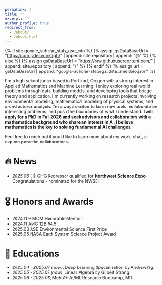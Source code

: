 ```yaml
---
permalink: /
title: ""
excerpt: ""
author_profile: true
redirect_from: 
  - /about/
  - /about.html
---
```


{% if site.google_scholar_stats_use_cdn %}
{% assign gsDataBaseUrl = "https://cdn.jsdelivr.net/gh/" | append: site.repository | append: "@" %}
{% else %}
{% assign gsDataBaseUrl = "https://raw.githubusercontent.com/" | append: site.repository | append: "/" %}
{% endif %}
{% assign url = gsDataBaseUrl | append: "google-scholar-stats/gs_data_shieldsio.json" %}

<span class='anchor' id='about-me'></span>


I'm a high school junior based in Portland, Oregon with a strong interest in Applied Mathematics and Machine Learning. I enjoy exploring real-world problems through data, building models, and developing tools that bridge theory and application. I'm currently working on research projects involving environmental modeling, mathematical modeling of physical systems, and archetectures analysis. I'm always excited to learn new tools, collaborate on interesting problems, and push the boundaries of what I understand. **I will apply for a PhD in Fall 2026 and seek advisors and collaborators with a mathematics background who share an interest in AI. I believe mathematics is the key to solving fundamental AI challenges.**

Feel free to reach out if you’d like to learn more about my work, chat, or explore potential collaborations.


# 🔥 News
- *2025.06*：🎉 [GHG Regressor](https://mail.google.com/mail/u/0/#search/NWSE/FMfcgzQZTMRctTBffTFKKbXmRCCPvtTj) qualified for **Northwest Science Expo**. Congratulations - nominated for the NWSE!

<!-- Honored to collaborate with them on these promising projects. -->

<!-- # 📝 Publications 

<div class='paper-box'><div class='paper-box-image'><div><div class="badge">ICCV 2025</div><img src='images/2025_06_DarkISP/DarkISP.png' alt="sym" width="100%"></div></div>
<div class='paper-box-text' markdown="1">

[Dark-ISP: Enhancing RAW Image Processing for Low-Light Object Detection](https://openreview.net/forum?id=7Z3G2ScIwN)

 **Jiasheng Guo**, **Xin Gao**, Yuxiang Yan, Guanghao Li, Jian Pu

- **Dark-ISP** is a lightweight, self-adaptive ISP plugin that enhances low-light object detection by processing Bayer RAW images. It breaks down traditional ISP pipelines into optimized linear and nonlinear sub-modules, using physics-informed priors for automatic RAW-to-RGB conversion. 
</div>
</div>


<div class='paper-box'><div class='paper-box-image'><div><div class="badge">ICLR 2025</div><img src='images/2025_01_MVP/MVP_Pipeline.png' alt="sym" width="100%"></div></div>
<div class='paper-box-text' markdown="1">

[MVP: Deep Incomplete Multi-view Learning via Cyclic Permutation of VAEs](https://openreview.net/pdf?id=s4MwstmB8o)

 **Xin Gao**, Jian Pu

[![GitHub Stars](https://img.shields.io/github/stars/gaoxin492/MVP?style=social)](https://github.com/gaoxin492/MVP)
[![GitHub Forks](https://img.shields.io/github/forks/gaoxin492/MVP?style=social)](https://github.com/gaoxin492/MVP)
[[Project page]](https://github.com/gaoxin/MVP)

- **MVP** introduces a novel approach to incomplete multi-view representation learning by leveraging latent space correspondences in Variational Auto-Encoders, enabling the inference of missing views and enhancing the consistency of multi-view data even with irregularly missing information.
</div>
</div>


<div class='paper-box'><div class='paper-box-image'><div><div class="badge">MICCAI 2024</div><img src='images/2024_10_evi_cem/EVI_CEM.png' alt="sym" width="100%"></div></div>
<div class='paper-box-text' markdown="1">

[Evidential concept embedding models: Towards reliable concept explanations for skin disease diagnosis](https://ui.adsabs.harvard.edu/abs/2024arXiv240413346L/abstract)

Yibo Gao, Zheyao Gao, **Xin Gao**, Yuanye Liu, Bomin Wang, Xiahai Zhuang

[![GitHub Stars](https://img.shields.io/github/stars/obiyoag/evi-CEM?style=social)](https://github.com/obiyoag/evi-CEM)
[![GitHub Forks](https://img.shields.io/github/forks/obiyoag/evi-CEM?style=social)](https://github.com/obiyoag/evi-CEM)
[[Project page]](https://github.com/obiyoag/evi-CEM)

- **evi-CEM** introduces an evidential learning approach to enhance the reliability of concept predictions in Concept Bottleneck Models, addressing concept misalignments in medical image analysis and improving performance in both supervised and label-efficient settings.
</div>
</div>
 -->

# 🎖 Honors and Awards
- 2024.11 HIMCM Honorable Mention
- 2024.11 AMC 12B 94.5
- 2025.03 ASE Environmental Science First Price
- 2025.05 NASA Earth System Science Project Award

<!-- # 👨‍💼 Academic Service
- Journal Reviewer: RA-L
- Conference Reviewer: ICME2025
- Teaching assistant: Embodied Intelligence -->

# 📖 Educations
- *2025.04 - 2025.07 (now)*, Deep Learning Specialization by Andrew Ng.
- *2025.05 - 2025.07 (now)*, Linear Algebra by Gilbert Strang.
- *2025.06 - 2025.08*, MehtA+ AI/ML Research Bootcamp, MIT

<!-- # 💻 Internships
- *2023.03 - 2023.07*, [Winning AI Lab](https://www.winning.com.cn/solution-detail.html?id=40), Shanghai, China.
- *2025.05 - Now*, [Shanghai Ailab](https://www.shlab.org.cn/), Shanghai, China. -->





